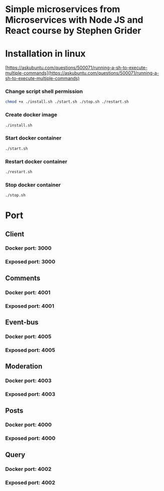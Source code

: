 # Simple microservices from Microservices with Node JS and React course by Stephen Grider

# Installation in linux
[https://askubuntu.com/questions/500071/running-a-sh-to-execute-multiple-commands](https://askubuntu.com/questions/500071/running-a-sh-to-execute-multiple-commands)

### Change script shell permission
```bash
chmod +x ./install.sh ./start.sh ./stop.sh ./restart.sh
```

### Create docker image
```bash
./install.sh
```

### Start docker container
```bash
./start.sh
```

### Restart docker container
```bash
./restart.sh
```

### Stop docker container
```bash
./stop.sh
```

# Port

## Client
### Docker port: 3000
### Exposed port: 3000

## Comments
### Docker port: 4001
### Exposed port: 4001

## Event-bus
### Docker port: 4005
### Exposed port: 4005

## Moderation
### Docker port: 4003
### Exposed port: 4003

## Posts
### Docker port: 4000
### Exposed port: 4000

## Query
### Docker port: 4002
### Exposed port: 4002
